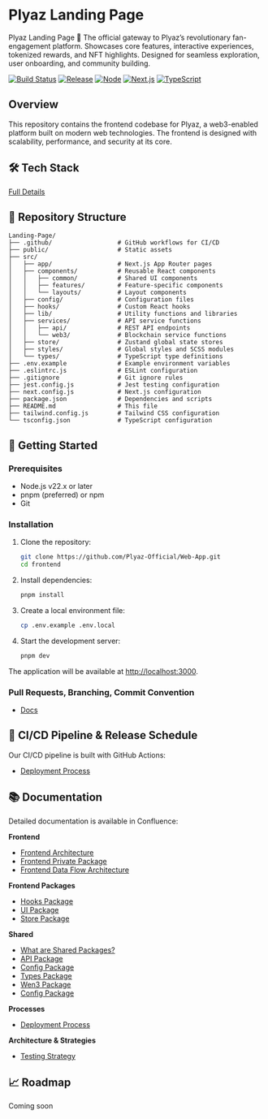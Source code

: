 # Plyaz Landing Page 
Plyaz Landing Page 🚀 The official gateway to Plyaz’s revolutionary fan-engagement platform. Showcases core features, interactive experiences, tokenized rewards, and NFT highlights. Designed for seamless exploration, user onboarding, and community building.

[![Build Status](https://img.shields.io/badge/build-passing-brightgreen)]()
[![Release](https://img.shields.io/badge/release-v0.1.0-blue)]()
[![Node](https://img.shields.io/badge/node-v22.x-green)]()
[![Next.js](https://img.shields.io/badge/next.js-v15.x-black)]()
[![TypeScript](https://img.shields.io/badge/typescript-v5.x-blue)]()

## Overview

This repository contains the frontend codebase for Plyaz, a web3-enabled platform built on modern web technologies. The frontend is designed with scalability, performance, and security at its core.

## 🛠️ Tech Stack

[Full Details](https://plyaz.atlassian.net/wiki/spaces/SD/pages/655410/Plyaz+Tech+Stack)

## 📂 Repository Structure

```
Landing-Page/
├── .github/                  # GitHub workflows for CI/CD
├── public/                   # Static assets
├── src/
│   ├── app/                  # Next.js App Router pages
│   ├── components/           # Reusable React components
│   │   ├── common/           # Shared UI components
│   │   ├── features/         # Feature-specific components
│   │   └── layouts/          # Layout components
│   ├── config/               # Configuration files
│   ├── hooks/                # Custom React hooks
│   ├── lib/                  # Utility functions and libraries
│   ├── services/             # API service functions
│   │   ├── api/              # REST API endpoints
│   │   └── web3/             # Blockchain service functions
│   ├── store/                # Zustand global state stores
│   ├── styles/               # Global styles and SCSS modules
│   └── types/                # TypeScript type definitions
├── .env.example              # Example environment variables
├── .eslintrc.js              # ESLint configuration
├── .gitignore                # Git ignore rules
├── jest.config.js            # Jest testing configuration
├── next.config.js            # Next.js configuration
├── package.json              # Dependencies and scripts
├── README.md                 # This file
├── tailwind.config.js        # Tailwind CSS configuration
└── tsconfig.json             # TypeScript configuration
```

## 🚀 Getting Started

### Prerequisites

- Node.js v22.x or later
- pnpm (preferred) or npm
- Git

### Installation

1. Clone the repository:
   ```bash
   git clone https://github.com/Plyaz-Official/Web-App.git
   cd frontend
   ```

2. Install dependencies:
   ```bash
   pnpm install
   ```

3. Create a local environment file:
   ```bash
   cp .env.example .env.local
   ```

4. Start the development server:
   ```bash
   pnpm dev
   ```

The application will be available at [http://localhost:3000](http://localhost:3000).

### Pull Requests, Branching, Commit Convention

- [Docs](https://plyaz.atlassian.net/wiki/spaces/SD/pages/1146927/Pull+Request+Branching+Commit+Requirements)

## 🔄 CI/CD Pipeline & Release Schedule

Our CI/CD pipeline is built with GitHub Actions:

- [Deployment Process](https://plyaz.atlassian.net/wiki/spaces/SD/pages/1212418/Deployment)

## 📚 Documentation

Detailed documentation is available in Confluence:

**Frontend**
- [Frontend Architecture](https://plyaz.atlassian.net/wiki/spaces/SD/pages/950287/Frontend+Architecture)
- [Frontend Private Package](https://plyaz.atlassian.net/wiki/spaces/SD/pages/753800/Frontend+Private+Package+Dependencies)
- [Frontend Data Flow Architecture](https://plyaz.atlassian.net/wiki/spaces/SD/pages/753750/Frontend+Data+Flow+Architecture)

**Frontend Packages**
- [Hooks Package](https://plyaz.atlassian.net/wiki/spaces/SD/pages/655510/Hooks+Package)
- [UI Package](https://plyaz.atlassian.net/wiki/spaces/SD/pages/655450/UI+Package)
- [Store Package](https://plyaz.atlassian.net/wiki/spaces/SD/pages/786490/Store+Package)

**Shared**
- [What are Shared Packages?](https://plyaz.atlassian.net/wiki/spaces/SD/pages/950482/What+are+Shared+Packages)
- [API Package](https://plyaz.atlassian.net/wiki/spaces/SD/pages/950316/API+Package)
- [Config Package](https://plyaz.atlassian.net/wiki/spaces/SD/pages/950387/Config+Package)
- [Types Package](https://plyaz.atlassian.net/wiki/spaces/SD/pages/950359/Types+Package)
- [Wen3 Package](https://plyaz.atlassian.net/wiki/spaces/SD/pages/950332/Web3+Package)
- [Config Package](https://plyaz.atlassian.net/wiki/spaces/SD/pages/950387/Config+Package)

**Processes**
- [Deployment Process](https://plyaz.atlassian.net/wiki/spaces/SD/pages/1212418/Deployment)

**Architecture & Strategies**
- [Testing Strategy](https://plyaz.atlassian.net/wiki/spaces/SD/pages/1310734/Testing+Strategy)

## 📈 Roadmap

Coming soon
